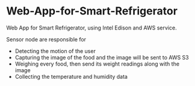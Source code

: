 # Web-App-for-Smart-Refrigerator
Web App for Smart Refrigerator, using Intel Edison and AWS service.


Sensor node are responsible for
* Detecting the motion of the user
* Capturing the image of the food and the image will be sent to AWS S3
* Weighing every food, then send its weight readings along with the image
* Collecting the temperature and humidity data 
